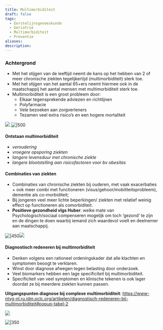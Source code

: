 ```yaml
---
title: Multimorbiditeit
draft: false
tags:
  - Eerstelijnsgeneeskunde
  - Geriatrie
  - Multimorbiditeit
  - Preventie
aliases: 
description:
---
```



### Achtergrond
- Met het stijgen van de leeftijd neemt de kans op het hebben van 2 of meer chronische ziekten tegelijkertijd (multimorbiditeit) sterk toe. 
- Met het stijgen van het aantal 65+ers neemt hiermee ook in de maatschappij het aantal mensen met multimorbiditeit sterk toe. 
- Multimorbiditeit is een groot probleem door: 
	- Elkaar tegensprekende adviezen en richtlijnen
	- Polyfarmacie
	- Vele bezoeken aan zorgverleners
	- Tezamen veel extra risico’s en een hogere mortaliteit

![](https://i.imgur.com/VeYjjPf.png)
![|500](https://i.imgur.com/vJ21DBh.png)

#### Ontstaan multimorbiditeit
-   _veroudering_
-   _vroegere opsporing ziekten_
-   _langere levensduur met chronische ziekte_
-   _langere blootstelling aan risicofactoren voor bv obesitas_

#### Combinaties van ziekten 
- Combinaties van chronische ziekten bij ouderen, met vaak exacerbaties + ook meer combi met functioneren (visus/gehoor/mobiliteitsprobleem), dementie als co-morbiditeit;
- Bij jongeren veel meer lichte beperkingen/ ziekten met relatief weinig effect op functioneren als comorbiditeit.
- **Positieve gezondheid vlgs Huber**: welke mate van Psychologisch/sociaal compenseren mogelijk om toch ‘gezond’ te zijn en de dingen te doen waarbij iemand zich waardevol voelt en deelnemer aan maatschappij.

![|450](https://i.imgur.com/lAZhJcQ.png)![](https://i.imgur.com/ZFVIcwZ.png)
#### Diagnostisch redeneren bij multimorbiditeit
- Denken volgens een rationeel ordeningskader dat alle klachten en symptomen beoogt te verklaren.
- Winst door diagnose afwegen tegen belasting door onderzoek. 
- Veel biomarkers hebben een lage specificiteit bij multimorbiditeit. 
- Specificiteit van veel symptomen en klinische tekenen is ook lager doordat ze bij meerdere ziekten kunnen passen.

**Uitgangspunten diagnose bij complexe multimorbiditeit**:
https://www-ntvg-nl.ru.idm.oclc.org/artikelen/diagnostisch-redeneren-bij-multimorbiditeit#popup-tabel-2

![](https://i.imgur.com/3PD6VrP.png)

![|350](https://i.imgur.com/jLEXmkI.png)
